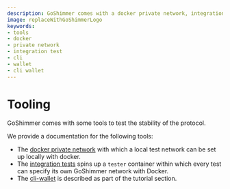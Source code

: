 ```yaml
---
description: GoShimmer comes with a docker private network, integration tests and a cli wallet to test the stability of the protocol.
image: replaceWithGoShimmerLogo
keywords:
- tools
- docker
- private network
- integration test
- cli 
- wallet
- cli wallet
---
```

# Tooling

GoShimmer comes with some tools to test the stability of the protocol. 

We provide a documentation for the following tools:

- The [docker private network](docker_private_network.md) with which a local test network can be set up locally with docker.
- The [integration tests](integration_tests.md) spins up a `tester` container within which every test can specify its own GoShimmer network with Docker.
- The [cli-wallet](../tutorials/wallet_library.md) is described as part of the tutorial section.